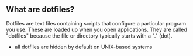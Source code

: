 ## What are dotfiles?

Dotfiles are text files containing scripts that configure a particular program you use. These are loaded up when you open applications. They are called "dotfiles" because the file or directory typically starts with a "." (dot).

- all dotfiles are hidden by default on UNIX-based systems

